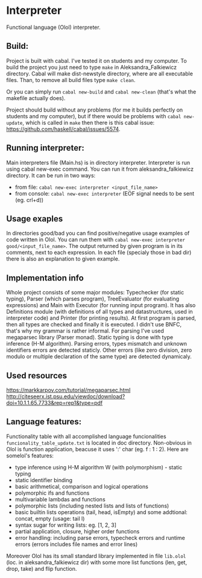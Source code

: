 # Interpreter
Functional language (Olol) interpreter.



## Build:
Project is built with cabal. I've tested it on students and my computer.
To build the project you just need to type `make` in Aleksandra_Falkiewicz directory.
Cabal will make dist-newstyle directory, where are all executable files.
Than, to remove all build files type `make clean`.

Or you can simply run `cabal new-build` and `cabal new-clean` (that's what the makefile actually does).

Project should build without any problems (for me it builds perfectly on students and my computer), 
but if there would be problems with `cabal new-update`, which is called in `make` then there is this cabal issue:
https://github.com/haskell/cabal/issues/5574.


## Running interpreter:
Main interpreters file (Main.hs) is in directory interpreter. Interpreter is run using
cabal new-exec command. You can run it from aleksandra_falkiewicz directory.
It can be run in two ways:
* from file: `cabal new-exec interpreter <input_file_name>`
* from console: `cabal new-exec interpreter` (EOF signal needs to be sent (eg. crl+d))



## Usage exaples
In directories good/bad you can find positive/negative usage examples of code written in Olol. You can run them with `cabal new-exec interpreter good/<input_file_name>`. The output returned by given program is in its comments, next to each expression. In each file (specialy those in bad dir) there is also an explanation to given example.



## Implementation info
Whole project consists of some major modules: Typechecker (for static typing), Parser (which parses program), TreeEvaluator (for evaluating expressions) and Main with Executor (for running input program). It has also Definitions module (with definitions of all types and datastructures, used in interpreter code) and Printer (for printing results).
At first program is parsed, then all types are checked and finally it is executed.
I didn't use BNFC, that's why my grammar is rather informal. For parsing I've used megaparsec library (Parser monad).
Static typing is done with type inference (H-M algorithm).
Parsing errors, types mismatch and unknown identifiers errors are detected staticly. Other errors (like
zero division, zero modulo or multiple declaration of the same type) are detected dynamicaly.


## Used resources
https://markkarpov.com/tutorial/megaparsec.html
http://citeseerx.ist.psu.edu/viewdoc/download?doi=10.1.1.65.7733&rep=rep1&type=pdf



## Language features:
Functionality table with all accomplished language funcionalities `funcionality_table_update.txt` is located in doc directory.
Non-obvious in Olol is function application, beacuse it uses ':' char (eg. f : 1 : 2). 
Here are somelol's features:
* type inference using H-M algorithm W (with polymorphism) - static typing
* static identifier binding
* basic arithmetical, comparison and logical operations
* polymorphic ifs and functions
* multivariable lambdas and functions
* polymorphic lists (including nested lists and lists of functions)
* basic builtin lists operations (tail, head, isEmpty) and some addtional: concat, empty (usage: tail l)
* syntax sugar for writing lists: eg. [1, 2, 3]
* partial application, closure, higher order functions
* error handling: including parse errors, typecheck errors and runtime errors (errors includes file names and error lines)

Moreover Olol has its small standard library implemented in file `lib.olol` (loc. in aleksandra_falkiewicz dir) with some more list functions (len, get, drop, take) and flip function.

